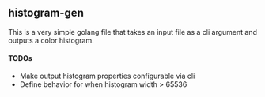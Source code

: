 ## histogram-gen

This is a very simple golang file that takes an input file as a cli argument and outputs a color histogram.

#### TODOs
 + Make output histogram properties configurable via cli
 + Define behavior for when histogram width > 65536
